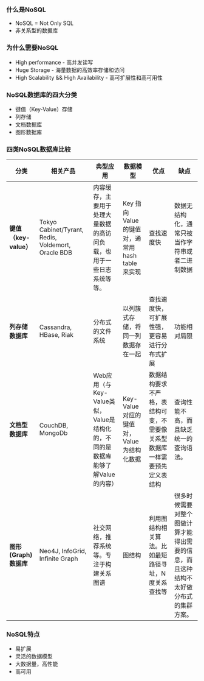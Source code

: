 ### 什么是NoSQL

- NoSQL = Not Only SQL
- 非关系型的数据库

### 为什么需要NoSQL

- High performance - 高并发读写
- Huge Storage - 海量数据的高效率存储和访问
- High Scalability && High Availability - 高可扩展性和高可用性

### NoSQL数据库的四大分类

- 键值（Key-Value）存储
- 列存储
- 文档数据库
- 图形数据库

### 四类NoSQL数据库比较

| 分类                | 相关产品                                     | 典型应用                                     | 数据模型                               | 优点                                    | 缺点                                       |
| ----------------- | ---------------------------------------- | ---------------------------------------- | ---------------------------------- | ------------------------------------- | ---------------------------------------- |
| **键值（key-value）** | Tokyo Cabinet/Tyrant, Redis, Voldemort, Oracle BDB | 内容缓存，主要用于处理大量数据的高访问负载，也用于一些日志系统等等。       | Key 指向 Value 的键值对，通常用hash table来实现 | 查找速度快                                 | 数据无结构化，通常只被当作字符串或者二进制数据                  |
| **列存储数据库**        | Cassandra, HBase, Riak                   | 分布式的文件系统                                 | 以列簇式存储，将同一列数据存在一起                  | 查找速度快，可扩展性强，更容易进行分布式扩展                | 功能相对局限                                   |
| **文档型数据库**        | CouchDB, MongoDb                         | Web应用（与Key-Value类似，Value是结构化的，不同的是数据库能够了解Value的内容） | Key-Value对应的键值对，Value为结构化数据        | 数据结构要求不严格，表结构可变，不需要像关系型数据库一样需要预先定义表结构 | 查询性能不高，而且缺乏统一的查询语法。                      |
| **图形(Graph)数据库**  | Neo4J, InfoGrid, Infinite Graph          | 社交网络，推荐系统等。专注于构建关系图谱                     | 图结构                                | 利用图结构相关算法。比如最短路径寻址，N度关系查找等            | 很多时候需要对整个图做计算才能得出需要的信息，而且这种结构不太好做分布式的集群方案。 |

### NoSQL特点

- 易扩展
- 灵活的数据模型
- 大数据量，高性能
- 高可用
